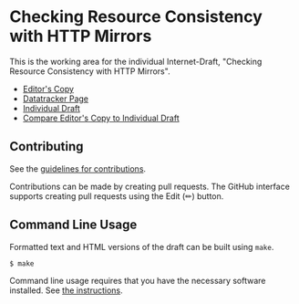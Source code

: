 # Checking Resource Consistency with HTTP Mirrors

This is the working area for the individual Internet-Draft, "Checking Resource Consistency with HTTP Mirrors".

* [Editor's Copy](https://ietf-wg-privacypass.github.io/draft-ietf-privacypass-consistency-mirror/#go.draft-ietf-privacypass-consistency-mirror.html)
* [Datatracker Page](https://datatracker.ietf.org/doc/draft-ietf-privacypass-consistency-mirror)
* [Individual Draft](https://datatracker.ietf.org/doc/html/draft-ietf-privacypass-consistency-mirror)
* [Compare Editor's Copy to Individual Draft](https://ietf-wg-privacypass.github.io/draft-ietf-privacypass-consistency-mirror/#go.draft-ietf-privacypass-consistency-mirror.diff)

## Contributing

See the
[guidelines for contributions](https://github.com/ietf-wg-privacypass/draft-ietf-privacypass-consistency-mirror/blob//CONTRIBUTING.md).

Contributions can be made by creating pull requests.
The GitHub interface supports creating pull requests using the Edit (✏) button.

## Command Line Usage

Formatted text and HTML versions of the draft can be built using `make`.

```sh
$ make
```

Command line usage requires that you have the necessary software installed.  See
[the instructions](https://github.com/martinthomson/i-d-template/blob/main/doc/SETUP.md).
